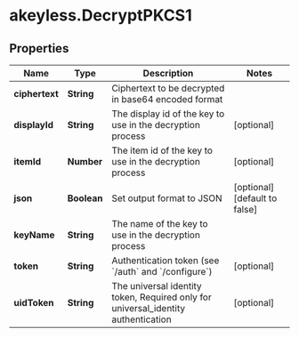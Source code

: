 # akeyless.DecryptPKCS1

## Properties

Name | Type | Description | Notes
------------ | ------------- | ------------- | -------------
**ciphertext** | **String** | Ciphertext to be decrypted in base64 encoded format | 
**displayId** | **String** | The display id of the key to use in the decryption process | [optional] 
**itemId** | **Number** | The item id of the key to use in the decryption process | [optional] 
**json** | **Boolean** | Set output format to JSON | [optional] [default to false]
**keyName** | **String** | The name of the key to use in the decryption process | 
**token** | **String** | Authentication token (see &#x60;/auth&#x60; and &#x60;/configure&#x60;) | [optional] 
**uidToken** | **String** | The universal identity token, Required only for universal_identity authentication | [optional] 


